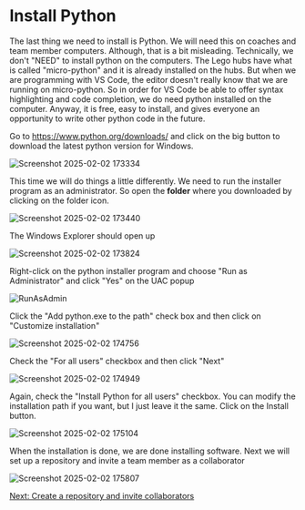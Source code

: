 # Install Python

The last thing we need to install is Python. We will need this on coaches and team member computers. Although, that is a bit misleading. Technically, we don't "NEED" to install python on the computers. The Lego hubs have what is called "micro-python" and it is already installed on the hubs. But when we are programming with VS Code, the editor doesn't really know that we are running on micro-python. So in order for VS Code be able to offer syntax highlighting and code completion, we do need python installed on the computer. Anyway, it is free, easy to install, and gives everyone an opportunity to write other python code in the future.

Go to https://www.python.org/downloads/ and click on the big button to download the latest python version for Windows.

![Screenshot 2025-02-02 173334](https://github.com/user-attachments/assets/0f9f00e5-594b-459b-8899-ecd95e95659b)


This time we will do things a little differently. We need to run the installer program as an administrator. So open the **folder** where you downloaded by clicking on the folder icon.

![Screenshot 2025-02-02 173440](https://github.com/user-attachments/assets/c9b5dcc0-753e-407d-b491-20232339c014)


The Windows Explorer should open up

![Screenshot 2025-02-02 173824](https://github.com/user-attachments/assets/111b5d18-cf50-4de6-857c-69c7a7610823)


Right-click on the python installer program and choose "Run as Administrator" and click "Yes" on the UAC popup

![RunAsAdmin](https://github.com/user-attachments/assets/ed928ec2-5328-4f27-bcaa-ee8a1c2d24e3)


Click the "Add python.exe to the path" check box and then click on "Customize installation"

![Screenshot 2025-02-02 174756](https://github.com/user-attachments/assets/da0949e9-0594-4d9b-b901-838e9e6e5296)


Check the "For all users" checkbox and then click "Next"

![Screenshot 2025-02-02 174949](https://github.com/user-attachments/assets/413a5bee-dca6-4d43-a4ff-0ef6fa4d9a79)


Again, check the "Install Python for all users" checkbox. You can modify the installation path if you want, but I just leave it the same. Click on the Install button.

![Screenshot 2025-02-02 175104](https://github.com/user-attachments/assets/114f8bbc-9efe-4d04-bb5d-a172cadcaae0)


When the installation is done, we are done installing software. Next we will set up a repository and invite a team member as a collaborator

![Screenshot 2025-02-02 175807](https://github.com/user-attachments/assets/4716417b-5639-41d7-bfaf-82d820fc10e3)

[Next: Create a repository and invite collaborators](https://github.com/MrGibbage/fll-pybricks-vscode-tutorial/blob/main/github-season-repo.md)





















